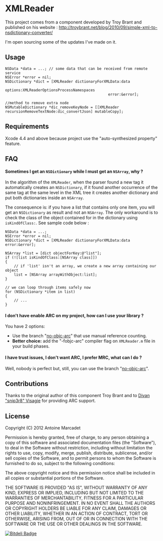 # XMLReader

This project comes from a component developed by Troy Brant and published on his website : http://troybrant.net/blog/2010/09/simple-xml-to-nsdictionary-converter/

I'm open sourcing some of the updates I've made on it.


## Usage

	NSData *data = ...; // some data that can be received from remote service
	NSError *error = nil;
	NSDictionary *dict = [XMLReader dictionaryForXMLData:data 
	                                             options:XMLReaderOptionsProcessNamespaces 
	                                               error:&error];
                      
    //method to remove extra node                                                               
    NSMutableDictionary *dic_removeKeyNode = [[XMLReader recursionRemoveTextNode:dic_convertJson] mutableCopy];



## Requirements

Xcode 4.4 and above because project use the "auto-synthesized property" feature.


## FAQ

#### Sometimes I get an `NSDictionary` while I must get an `NSArray`, why ?

In the algorithm of the `XMLReader`, when the parser found a new tag it automatically creates an `NSDictionary`, if it found another occurrence of the same tag at the same level in the XML tree it creates another dictionary and put both dictionaries inside an `NSArray`. 

The consequence is: if you have a list that contains only one item, you will get an `NSDictionary` as result and not an `NSArray`. 
The only workaround is to check the class of the object contained for in the dictionary using `isKindOfClass:`. See sample code below :
	
	NSData *data = ...;
	NSError *error = nil;
	NSDictionary *dict = [XMLReader dictionaryForXMLData:data error:&error];
	
	NSArray *list = [dict objectForKey:@"list"];
	if (![list isKindOfClass:[NSArray class]])
	{
		// if 'list' isn't an array, we create a new array containing our object
		list = [NSArray arrayWithObject:list];
	}
	
	// we can loop through items safely now
	for (NSDictionary *item in list)
	{
		// ...
	}
	                                           

#### I don't have enable ARC on my project, how can I use your library ?

You have 2 options: 

* Use the branch "[no-objc-arc](https://github.com/amarcadet/XMLReader/tree/no-objc-arc)" that use manual reference counting.
* **Better choice:** add the "-fobjc-arc" compiler flag on `XMLReader.m` file in your build phases.

#### I have trust issues, I don't want ARC, I prefer MRC, what can I do ?

Well, nobody is perfect but, still, you can use the branch "[no-objc-arc](https://github.com/amarcadet/XMLReader/tree/no-objc-arc)".


## Contributions

Thanks to the original author of this component Troy Brant and to [Divan "snip3r8" Visagie](https://github.com/snip3r8) for providing ARC support.


## License

Copyright (C) 2012 Antoine Marcadet

Permission is hereby granted, free of charge, to any person obtaining a copy of this software and associated documentation files (the "Software"), to deal in the Software without restriction, including without limitation the rights to use, copy, modify, merge, publish, distribute, sublicense, and/or sell copies of the Software, and to permit persons to whom the Software is furnished to do so, subject to the following conditions:

The above copyright notice and this permission notice shall be included in all copies or substantial portions of the Software.

THE SOFTWARE IS PROVIDED "AS IS", WITHOUT WARRANTY OF ANY KIND, EXPRESS OR IMPLIED, INCLUDING BUT NOT LIMITED TO THE WARRANTIES OF MERCHANTABILITY, FITNESS FOR A PARTICULAR PURPOSE AND NONINFRINGEMENT. IN NO EVENT SHALL THE AUTHORS OR COPYRIGHT HOLDERS BE LIABLE FOR ANY CLAIM, DAMAGES OR OTHER LIABILITY, WHETHER IN AN ACTION OF CONTRACT, TORT OR OTHERWISE, ARISING FROM, OUT OF OR IN CONNECTION WITH THE SOFTWARE OR THE USE OR OTHER DEALINGS IN THE SOFTWARE.

[![Bitdeli Badge](https://d2weczhvl823v0.cloudfront.net/amarcadet/XMLReader/trend.png)](https://bitdeli.com/free "Bitdeli Badge")

